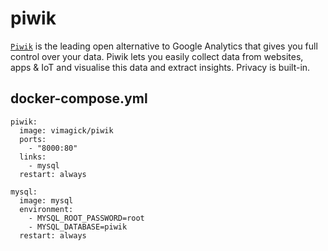 piwik
=====

[`Piwik`][1] is the leading open alternative to Google Analytics that gives you
full control over your data. Piwik lets you easily collect data from websites,
apps & IoT and visualise this data and extract insights. Privacy is built-in.

## docker-compose.yml

```
piwik:
  image: vimagick/piwik
  ports:
    - "8000:80"
  links:
    - mysql
  restart: always

mysql:
  image: mysql
  environment:
    - MYSQL_ROOT_PASSWORD=root
    - MYSQL_DATABASE=piwik
  restart: always
```

[1]: http://piwik.org/


